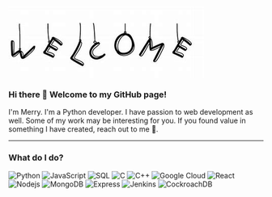 <img src="/OIP.jpeg" alt="banner" align="center" />

### Hi there 👋 Welcome to my GitHub page!

I'm Merry. I'm a Python developer. I have passion to web development as well. Some of my work may be interesting for you. If you found value in something I have created, reach out to me 🔭. 

---

### What do I do?

<p>
  <img alt="Python" src="https://img.shields.io/badge/Python-3776AB?logo=Python&logoColor=white&?style=for-the-badge" />
  <img alt="JavaScript" src="https://img.shields.io/badge/JavaScript-F7DF1E?logo=JavaScript&logoColor=white&?style=for-the-badge" />
  <img alt="SQL" src="https://img.shields.io/badge/SQL-4479A1?logo=SQL&logoColor=white&?style=for-the-badge" />
  <img alt="C" src="https://img.shields.io/badge/C-A8B9CC?logo=C&logoColor=white&?style=for-the-badge" />
  <img alt="C++" src="https://img.shields.io/badge/C++-00599C?logo=C++&logoColor=white&?style=for-the-badge" />
  
  <img alt="Google Cloud" src="https://img.shields.io/badge/Google Cloud-4285F4?logo=Google Cloud&logoColor=white&?style=for-the-badge" />
  <img alt="React" src="https://img.shields.io/badge/React-61DAFB?logo=React&logoColor=white&?style=for-the-badge" />
  <img alt="Nodejs" src="https://img.shields.io/badge/Node.js-339933?logo=Node.js&logoColor=white&?style=for-the-badge" />
  <img alt="MongoDB" src="https://img.shields.io/badge/MongoDB-7A248?logo=MongoDB&logoColor=white&?style=for-the-badge" />
  <img alt="Express" src="https://img.shields.io/badge/Express-000000?logo=Express&logoColor=white&?style=for-the-badge" />
  
  <img alt="Jenkins" src="https://img.shields.io/badge/Jenkins-D24939?logo=Jenkins&logoColor=white&?style=for-the-badge" />
  <img alt="CockroachDB" src="https://img.shields.io/badge/CockroachDB-6933FF?logo=Cockroach Labs&logoColor=white&?style=for-the-badge" />
 
</p>

